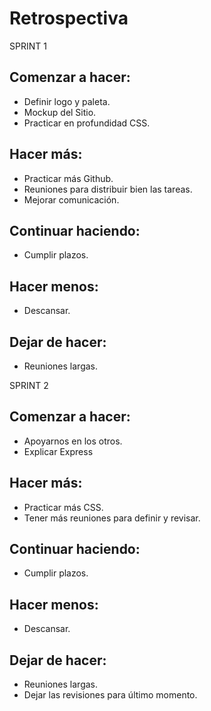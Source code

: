 # Retrospectiva

SPRINT 1 

## Comenzar a hacer:
- Definir logo y paleta.
- Mockup del Sitio.
- Practicar en profundidad CSS.
 
## Hacer más:
- Practicar más Github.
- Reuniones para distribuir bien las tareas.
- Mejorar comunicación.

## Continuar haciendo:
- Cumplir plazos.

## Hacer menos:
- Descansar.

## Dejar de hacer:
- Reuniones largas.

SPRINT 2 

## Comenzar a hacer:
- Apoyarnos en los otros.
- Explicar Express
 
## Hacer más:
- Practicar más CSS.
- Tener más reuniones para definir y revisar.

## Continuar haciendo:
- Cumplir plazos.

## Hacer menos:
- Descansar.

## Dejar de hacer:
- Reuniones largas.
- Dejar las revisiones para último momento.
